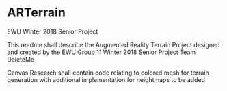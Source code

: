 # ARTerrain
EWU Winter 2018 Senior Project

This readme shall describe the Augmented Reality Terrain Project designed and created by the EWU Group 11 Winter 2018 Senior Project Team
DeleteMe

Canvas Research shall contain code relating to colored mesh for terrain generation with additional implementation for heightmaps to be added
